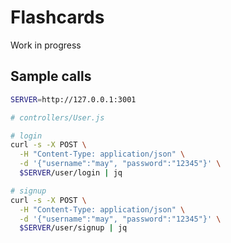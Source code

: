 # Flashcards

Work in progress

## Sample calls

```bash
SERVER=http://127.0.0.1:3001

# controllers/User.js

# login
curl -s -X POST \
  -H "Content-Type: application/json" \
  -d '{"username":"may", "password":"12345"}' \
  $SERVER/user/login | jq

# signup
curl -s -X POST \
  -H "Content-Type: application/json" \
  -d '{"username":"may", "password":"12345"}' \
  $SERVER/user/signup | jq
```
